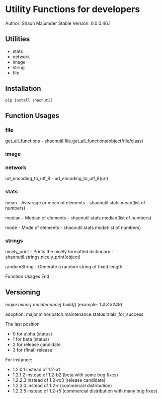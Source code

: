 # Utility Functions for developers
Author: Shaon Majumder
Stable Version: 0.0.0.46.1

## Utilities
- stats
- network
- image
- string
- file

## Installation
	pip install shaonutil

## Function Usages

### file

get_all_functions - shaonutil.file.get_all_functions(object/file/class)

### image

### network

url_encoding_to_utf_8 - url_encoding_to_utf_8(url)

### stats

mean - Avearage or mean of elements - shaonutil.stats.mean(list of numbers)

median - Median of elements - shaonutil.stats.median(list of numbers)

mode - Mode of elements - shaonutil.stats.mode(list of numbers)

### strings

nicely_print - Prints the nicely formatted dictionary - shaonutil.strings.nicely_print(object)

randomString - Generate a random string of fixed length 



Function Usages End

## Versioning

 *major.minor[.maintenance[.build]]* (example: *1.4.3.5249*) 

adoption: major.minor.patch.maintenance.status.trials_for_success

The last position 

- 0 for alpha (status)
- 1 for beta (status)
- 2 for release candidate
- 3 for (final) release

For instance: 

- 1.2.0.1 instead of 1.2-a1
- 1.2.1.2 instead of 1.2-b2 (beta with some bug fixes)
- 1.2.2.3 instead of 1.2-rc3 (release candidate)
- 1.2.3.0 instead of 1.2-r (commercial distribution)
- 1.2.3.5 instead of 1.2-r5 (commercial distribution with many bug fixes)